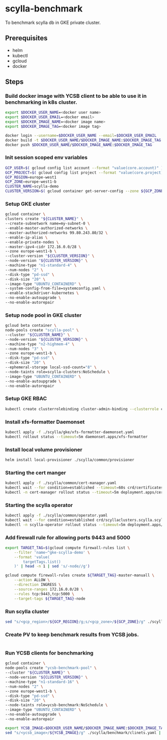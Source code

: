 # scylla-benchmark
To benchmark scylla db in GKE private cluster.

## Prerequisites
- helm
- kubectl
- gcloud
- docker

## Steps

### Build docker image with YCSB client to be able to use it in benchmarking in k8s cluster.

```bash
export $DOCKER_USER_NAME=<docker user name>
export $DOCKER_USER_EMAIL=<docker email>
export $DOCKER_IMAGE_NAME=<docker image name>
export $DOCKER_IMAGE_TAG=<docker image tag>

docker login --username=$DOCKER_USER_NAME --email=$DOCKER_USER_EMAIL
docker build -t $DOCKER_USER_NAME/$DOCKER_IMAGE_NAME:$DOCKER_IMAGE_TAG .
docker push $DOCKER_USER_NAME/$DOCKER_IMAGE_NAME:$DOCKER_IMAGE_TAG
```


### Init session scoped env variables

```bash
GCP_USER=$( gcloud config list account --format "value(core.account)" )
GCP_PROJECT=$( gcloud config list project --format "value(core.project)" )
GCP_REGION=europe-west1
GCP_ZONE=europe-west1-b
CLUSTER_NAME=scylla-demo
CLUSTER_VERSION=$( gcloud container get-server-config --zone ${GCP_ZONE} --format "value(validMasterVersions[0])" )
```

### Setup GKE cluster

```bash
gcloud container \
clusters create "${CLUSTER_NAME}" \
--create-subnetwork name=my-subnet-0 \
--enable-master-authorized-networks \
--master-authorized-networks 99.80.243.80/32 \
--enable-ip-alias \
--enable-private-nodes \
--master-ipv4-cidr 172.16.0.0/28 \
--zone europe-west1-b \
--cluster-version "${CLUSTER_VERSION}" \
--node-version "${CLUSTER_VERSION}" \
--machine-type "n1-standard-4" \
--num-nodes "2" \
--disk-type "pd-ssd" \
--disk-size "20" \
--image-type "UBUNTU_CONTAINERD" \
--system-config-from-file=systemconfig.yaml \
--enable-stackdriver-kubernetes \
--no-enable-autoupgrade \
--no-enable-autorepair
```

### Setup node pool in GKE cluster
```bash
gcloud beta container \
node-pools create "scylla-pool" \
--cluster "${CLUSTER_NAME}" \
--node-version "${CLUSTER_VERSION}" \
--machine-type "n2-highmem-4" \
--num-nodes "3" \
--zone europe-west1-b \
--disk-type "pd-ssd" \
--disk-size "20" \
--ephemeral-storage local-ssd-count="8" \
--node-taints role=scylla-clusters:NoSchedule \
--image-type "UBUNTU_CONTAINERD" \
--no-enable-autoupgrade \
--no-enable-autorepair
```

### Setup GKE RBAC
```bash
kubectl create clusterrolebinding cluster-admin-binding --clusterrole cluster-admin --user "${GCP_USER}"
```

### Install xfs-formatter Daemonset
```bash
kubectl apply -f ./scylla/gke/xfs-formatter-daemonset.yaml
kubectl rollout status --timeout=5m daemonset.apps/xfs-formatter
```

### Install local volume provisioner
```bash
helm install local-provisioner ./scylla/common/provisioner
```

### Starting the cert manger
```bash
kubectl apply -f ./scylla/common/cert-manager.yaml
kubectl wait --for condition=established --timeout=60s crd/certificates.cert-manager.io crd/issuers.cert-manager.io
kubectl -n cert-manager rollout status --timeout=5m deployment.apps/cert-manager-webhook
```

### Starting the scylla operator
```bash
kubectl apply -f ./scylla/common/operator.yaml
kubectl wait --for condition=established crd/scyllaclusters.scylla.scylladb.com
kubectl -n scylla-operator rollout status --timeout=5m deployment.apps/scylla-operator
```

### Add firewall rule for allowing ports 9443 and 5000
```bash
export TARGET_TAG=$(gcloud compute firewall-rules list \
    --filter 'name~^gke-scylla-demo' \
    --format 'value(
        targetTags.list()
    )' | head -n 1 | sed 's/-node//g')

gcloud compute firewall-rules create ${TARGET_TAG}-master-manuall \
    --action ALLOW \
    --direction INGRESS \
    --source-ranges 172.16.0.0/28 \
    --rules tcp:9443,tcp:5000 \
    --target-tags ${TARGET_TAG}-node
```

### Run scylla cluster
```bash
sed "s/<gcp_region>/${GCP_REGION}/g;s/<gcp_zone>/${GCP_ZONE}/g" ./scylla/gke/cluster.yaml | kubectl apply -f -
```

### Create PV to keep benchmark results from YCSB jobs.
```bash
```

### Run YCSB clients for benchmarking
```bash
gcloud container \
node-pools create "ycsb-benchmark-pool" \
--cluster "${CLUSTER_NAME}" \
--node-version "${CLUSTER_VERSION}" \
--machine-type "n1-standard-16" \
--num-nodes "2" \
--zone europe-west1-b \
--disk-type "pd-ssd" \
--disk-size "20" \
--node-taints role=ycsb-benchmark:NoSchedule \
--image-type "UBUNTU_CONTAINERD" \
--no-enable-autoupgrade \
--no-enable-autorepair

export YCSB_IMAGE=$DOCKER_USER_NAME/$DOCKER_IMAGE_NAME:$DOCKER_IMAGE_TAG
sed "s/<ycsb_image>/${YCSB_IMAGE}/g" ./scylla/benchmark/clinets.yaml | kubectl apply -f -
```
